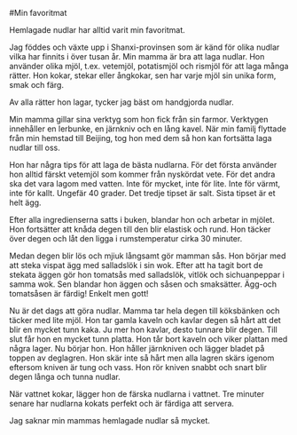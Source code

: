 #Min favoritmat

Hemlagade nudlar har alltid varit min favoritmat.

Jag föddes och växte upp i Shanxi-provinsen som är känd för olika nudlar vilka har finnits i över tusan år. Min mamma är bra att laga nudlar. Hon använder olika mjöl, t.ex. vetemjöl, potatismjöl och rismjöl för att laga många rätter. Hon kokar, stekar eller ångkokar, sen har varje mjöl sin unika form, smak och färg. 

Av alla rätter hon lagar, tycker jag bäst om handgjorda nudlar.

Min mamma gillar sina verktyg som hon fick från sin farmor. Verktygen innehåller en lerbunke, en järnkniv och en lång kavel. När min familj flyttade från min hemstad till Beijing, tog hon med dem så hon kan fortsätta laga nudlar till oss.

Hon har några tips för att laga de bästa nudlarna. För det första använder hon alltid färskt vetemjöl som kommer från nyskördat vete. För det andra ska det vara lagom med vatten. Inte för mycket, inte för lite. Inte för värmt, inte för kallt. Ungefär 40 grader. Det tredje tipset är salt. Sista tipset är et helt ägg.

Efter alla ingredienserna satts i buken, blandar hon och arbetar in mjölet. Hon fortsätter att knåda degen till den blir elastisk och rund. Hon täcker över degen och låt den ligga i rumstemperatur cirka 30 minuter. 

Medan degen blir lös och mjiuk långsamt gör mamman sås. Hon börjar med att steka vispat ägg med salladslök i sin wok. Efter att ha tagit bort de stekata äggen gör hon tomatsås med salladslök, vitlök och sichuanpeppar i samma wok. Sen blandar hon äggen och såsen och smaksätter. Ägg-och tomatsåsen är färdig! Enkelt men gott!

Nu är det dags att göra nudlar. Mamma tar hela degen till köksbänken och täcker med lite mjöl. Hon tar gamla kaveln och kavlar degen så hårt att det blir en mycket tunn kaka. Ju mer hon kavlar, desto tunnare blir degen. Till slut får hon en mycket tunn platta. Hon tår bort kaveln och viker plattan med några lager. Nu börjar hon. Hon håller järnkniven och lägger bladet på toppen av deglagren. Hon skär inte så hårt men alla lagren skärs igenom eftersom kniven är tung och vass. Hon rör kniven snabbt och snart blir degen långa och tunna nudlar.

När vattnet kokar, lägger hon de färska nudlarna i vattnet. Tre minuter senare har nudlarna kokats perfekt och är färdiga att servera.

Jag saknar min mammas hemlagade nudlar så mycket. 


